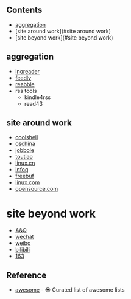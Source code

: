 ## Contents

- [aggregation](#aggregation)
- [site around work](#site around work)
- [site beyond work](#site beyond work)

## aggregation

- [inoreader](http://www.inoreader.com/dashboard)
- [feedly](https://feedly.com/)
- [reabble](https://reabble.com/)
- rss tools
    * kindle4rss
    * read43

## site around work
- [coolshell](http://coolshell.cn/)
- [oschina](http://www.oschina.net/)
- [jobbole](http://blog.jobbole.com/)
- [toutiao](https://toutiao.io/)
- [linux.cn](https://linux.cn/)
- [infoq](http://www.infoq.com/cn/)
- [freebuf](http://www.freebuf.com/)
- [linux.com](http://linux.com)
- [opensource.com](http://opensource.com)

# site beyond work
- [A&Q](http://zhihu.com)
- [wechat](http://weixin.sogou.com/)
- [weibo](http://weibo.com)
- [bilibili](http://www.bilibili.com/)
- [163](http://163.com)

## Reference
- [awesome](https://github.com/sindresorhus/awesome) - :sunglasses: Curated list of awesome lists

